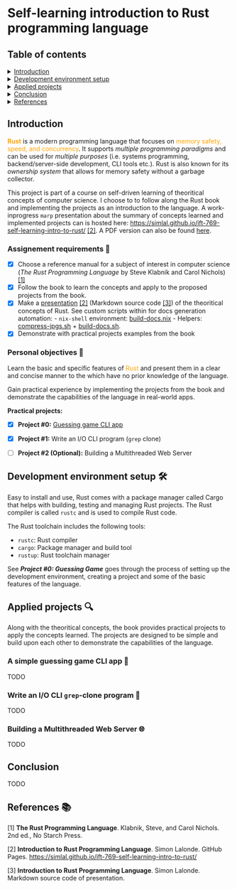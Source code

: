 # Self-learning introduction to Rust programming language

## Table of contents

<details closed>
<summary><a href="#introduction">Introduction</a></summary>

- [Assignement requirements](#assignement-requirements-memo)
- [Personal objectives](#personal-objectives-dart)

</details>

<details closed>
<summary><a href="#development-environment-setup-hammer_and_wrench">Development environment setup</a></summary>

- [Installation](#installation)
- [Package manager (Cargo) and build tools](#package-manager-cargo-and-build-tools)
- [Project structure with Crates and Modules](#project-structure-with-crates-and-modules)

</details>

<details>
<summary><a href="#applied-projects-mag">Applied projects</a></summary>

- [A simple guessing game CLI app](#a-simple-guessing-game-cli-app-gamedie)
- [Write an I/O CLI `grep`-clone program](#write-an-io-cli-grep-clone-program-wrench)
- [Building a Multithreaded Web Server](#building-a-multithreaded-web-server-globe_with_meridians)

</details>

<details>
<summary><a href="#conclusion">Conclusion</a></summary>

</details>

<details>
<summary><a href="#references-books">References</a></summary>

</details>

## Introduction

<span style="color:orange">**Rust**</span> is a modern programming language that focuses on <span style="color:orange">memory safety, speed, and concurrency</span>. It supports *multiple programming paradigms* and can be used for *multiple purposes* (i.e. systems programming, backend/server-side development, CLI tools etc.). Rust is also known for its *ownership system* that allows for memory safety without a garbage collector.

This project is part of a course on self-driven learning of theoritical concepts of computer science. I choose to to follow along the Rust book and implementing the projects as an introduction to the language. A work-inprogress `marp` presentation about the summary of concepts learned and implemented projects can is hosted here: https://simlal.github.io/ift-769-self-learning-intro-to-rust/ [[2]](#2). A PDF version can also be found [here](./docs/project-presentation.pdf).

### Assignement requirements :memo:
- [x] Choose a reference manual for a subject of interest in computer science (_The Rust Programming Language_ by Steve Klabnik and Carol Nichols) [[1]](#1)
- [x] Follow the book to learn the concepts and apply to the proposed projects from the book.
- [x] Make a [presentation](https://simlal.github.io/ift-769-self-learning-intro-to-rust/) [[2]](#2) (Markdown source code [[3]](#3)) of the theoritical concepts of Rust.
    See custom scripts within for docs generation automation:
        - `nix-shell` environment: [build-docs.nix](./docs/build-docs.nix)
        - Helpers: [compress-jpgs.sh](./docs/compress-jpgs.sh) + [build-docs.sh](./docs/build-docs.sh).
- [x] Demonstrate with practical projects examples from the book

### Personal objectives :dart:

Learn the basic and specific features of <span style="color:orange">Rust</span> and present them in a clear and concise manner to the which have no prior knowledge of the language.

Gain practical experience by implementing the projects from the book and demonstrate the capabilities of the language in real-world apps.

**Practical projects:**
- [x] **Project #0:** [Guessing game CLI app](./projects/guessing_game/)
- [x] **Project #1:** Write an I/O CLI program (`grep` clone)
- [ ] **Project #2 (Optional):** Building a Multithreaded Web Server


## Development environment setup :hammer_and_wrench:

Easy to install and use, Rust comes with a package manager called Cargo that helps with building, testing and managing Rust projects. The Rust compiler is called `rustc` and is used to compile Rust code.

The Rust toolchain includes the following tools:
- `rustc`: Rust compiler
- `cargo`: Package manager and build tool
- `rustup`: Rust toolchain manager

See ***Project #0: Guessing Game*** goes through the process of setting up the development environment, creating a project and some of the basic features of the language.

## Applied projects :mag:

Along with the theoritical concepts, the book provides practical projects to apply the concepts learned. The projects are designed to be simple and build upon each other to demonstrate the capabilities of the language.


### A simple guessing game CLI app :game_die:

TODO


### Write an I/O CLI `grep`-clone program :wrench:

TODO

### Building a Multithreaded Web Server :globe_with_meridians:

TODO

## Conclusion

TODO

## References :books:
<!-- As numbered footnotes-->
<a id="1">[1]</a> **The Rust Programming Language**. Klabnik, Steve, and Carol Nichols. 2nd ed., No Starch Press.

<a id="2">[2]</a> **Introduction to Rust Programming Language**. Simon Lalonde. GitHub Pages. https://simlal.github.io/ift-769-self-learning-intro-to-rust/

<a id="3">[3]</a> **Introduction to Rust Programming Language**. Simon Lalonde. Markdown source code of presentation.


